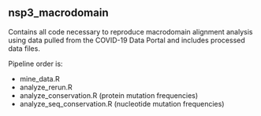 ## nsp3_macrodomain

Contains all code necessary to reproduce macrodomain alignment analysis using data pulled from the COVID-19 Data Portal and includes processed data files.

Pipeline order is:

* mine_data.R
* analyze_rerun.R
* analyze_conservation.R (protein mutation frequencies)
* analyze_seq_conservation.R (nucleotide mutation frequencies)
